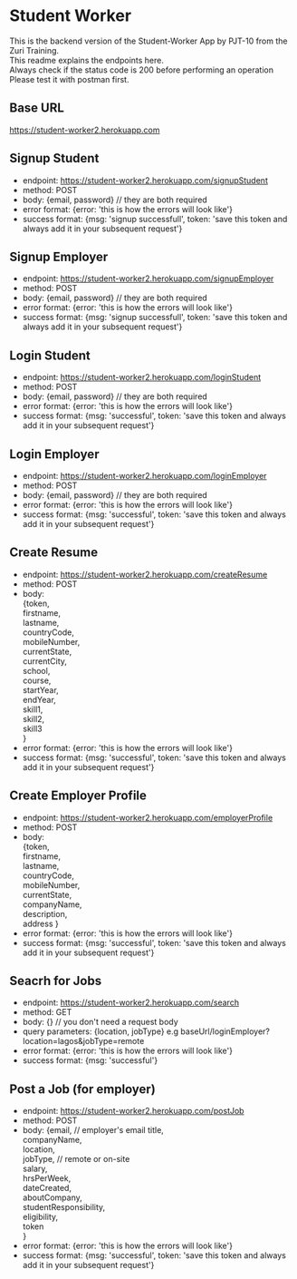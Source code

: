 # Student Worker
This is the backend version of the Student-Worker App by PJT-10 from the Zuri Training.   
This readme explains the endpoints here.   
Always check if the status code is 200 before performing an operation
Please test it with postman first.

## Base URL
https://student-worker2.herokuapp.com

## Signup Student
 - endpoint: https://student-worker2.herokuapp.com/signupStudent
 - method: POST
 - body: {email, password} // they are both required
 - error format: {error: 'this is how the errors will look like'}
 - success format: {msg: 'signup successfull', token: 'save this token and always add it in your subsequent request'}

## Signup Employer
 - endpoint: https://student-worker2.herokuapp.com/signupEmployer
 - method: POST
 - body: {email, password} // they are both required
 - error format: {error: 'this is how the errors will look like'}
 - success format: {msg: 'signup successfull', token: 'save this token and always add it in your subsequent request'}

## Login Student
 - endpoint: https://student-worker2.herokuapp.com/loginStudent
 - method: POST
 - body: {email, password} // they are both required
 - error format: {error: 'this is how the errors will look like'}
 - success format: {msg: 'successful', token: 'save this token and always add it in your subsequent request'}

## Login Employer
 - endpoint: https://student-worker2.herokuapp.com/loginEmployer
 - method: POST
 - body: {email, password} // they are both required
 - error format: {error: 'this is how the errors will look like'}
 - success format: {msg: 'successful', token: 'save this token and always add it in your subsequent request'}

## Create Resume
 - endpoint: https://student-worker2.herokuapp.com/createResume
 - method: POST
 - body:  
   {token,    
  firstname,     
  lastname,    
  countryCode,    
  mobileNumber,    
  currentState,    
  currentCity,    
  school,   
  course,   
  startYear,   
  endYear,   
  skill1,   
  skill2,   
  skill3  
   }
 - error format: {error: 'this is how the errors will look like'}
 - success format: {msg: 'successful', token: 'save this token and always add it in your subsequent request'}

## Create Employer Profile
- endpoint: https://student-worker2.herokuapp.com/employerProfile
 - method: POST
 - body:  
   {token,    
  firstname,     
  lastname,    
  countryCode,    
  mobileNumber,      
  currentState,      
  companyName,     
  description,     
  address
   }
 - error format: {error: 'this is how the errors will look like'}
 - success format: {msg: 'successful', token: 'save this token and always add it in your subsequent request'}
## Seacrh for Jobs
 - endpoint: https://student-worker2.herokuapp.com/search
 - method: GET
 - body: {} // you don't need a request body
 - query parameters: {location, jobType} e.g baseUrl/loginEmployer?location=lagos&jobType=remote
 - error format: {error: 'this is how the errors will look like'}
 - success format: {msg: 'successful'}

## Post a Job (for employer)
 - endpoint: https://student-worker2.herokuapp.com/postJob
 - method: POST
 - body: {email, // employer's email
        title,   
        companyName,    
        location,     
        jobType, // remote or on-site   
        salary,    
        hrsPerWeek,   
        dateCreated,   
        aboutCompany,   
        studentResponsibility,   
        eligibility,    
        token    
        }
- error format: {error: 'this is how the errors will look like'}
 - success format: {msg: 'successful', token: 'save this token and always add it in your subsequent request'}
